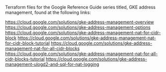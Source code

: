 Terraform files for the Google Reference Guide series titled, 
GKE address management, found at the following links:

https://cloud.google.com/solutions/gke-address-management-overview
https://cloud.google.com/solutions/gke-address-management-options
https://cloud.google.com/solutions/gke-address-management-nat-for-cidr-block
https://cloud.google.com/solutions/gke-address-management-nat-for-cidr-block-tutorial
https://cloud.google.com/solutions/gke-address-management-nat-for-all-cidr-blocks
https://cloud.google.com/solutions/gke-address-management-nat-for-all-cidr-blocks-tutorial
https://cloud.google.com/solutions/gke-address-management-ulogd2-and-sql-for-nat-logging
